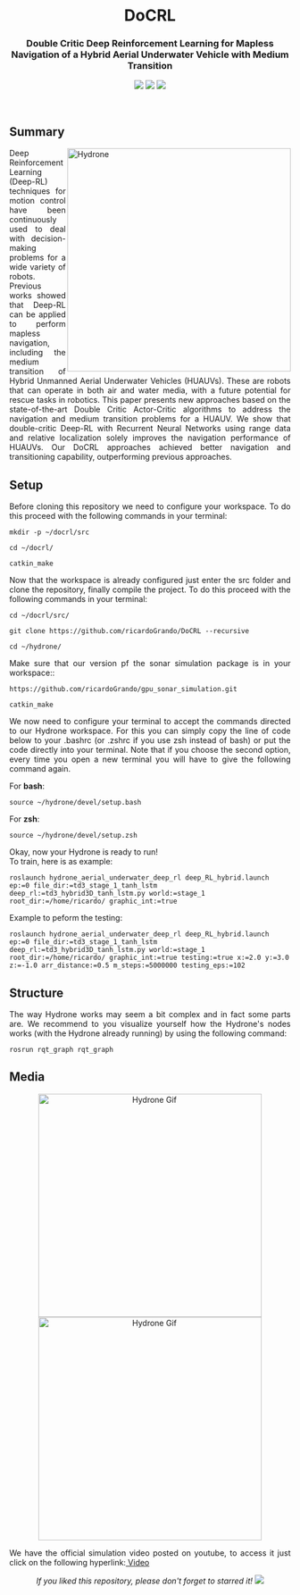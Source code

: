 <h1 align="center">DoCRL</h1>
<h3 align="center">Double Critic Deep Reinforcement Learning for Mapless Navigation of a Hybrid Aerial Underwater Vehicle with Medium Transition</h3>

<p align="center">
  <img src="https://img.shields.io/badge/PyTorch-v1.9.0-blue"/>
  <img src="https://img.shields.io/badge/Pandas-v1.3.2-blue"/>
  <img src="https://img.shields.io/badge/Numpy-v1.21.1-blue"/>
</p>
<br/>

## Summary
<p align="justify">
  <img src="media/sensor.gif" alt="Hydrone" align="right" width="400">
  <a>Deep Reinforcement Learning (Deep-RL) techniques for motion control have been continuously used to deal with decision-making problems for a wide variety of robots. Previous works showed that Deep-RL can be applied to perform mapless navigation, including the medium transition of Hybrid Unmanned Aerial Underwater Vehicles (HUAUVs). These are robots that can operate in both air and water media, with a future potential for rescue tasks in robotics. This paper presents new approaches based on the state-of-the-art Double Critic Actor-Critic algorithms to address the navigation and medium transition problems for a HUAUV. We show that double-critic Deep-RL with Recurrent Neural Networks using range data and relative localization solely improves the navigation performance of HUAUVs. Our DoCRL approaches achieved better navigation and transitioning capability, outperforming previous approaches. </a>  
</p>

## Setup
<p align="justify">
 <a>Before cloning this repository we need to configure your workspace. To do this proceed with the following commands in your terminal:</a>
</p>

```shell
mkdir -p ~/docrl/src
```
```shell
cd ~/docrl/
```
```shell
catkin_make
```

<p align="justify">
 <a>Now that the workspace is already configured just enter the src folder and clone the repository, finally compile the project. To do this proceed with the following commands in your terminal:</a>
</p>

```shell
cd ~/docrl/src/
```

```shell
git clone https://github.com/ricardoGrando/DoCRL --recursive
```

```shell
cd ~/hydrone/
```

<p align="justify">
 <a>Make sure that our version pf the sonar simulation package is in your workspace::</a>
</p>

```shell
https://github.com/ricardoGrando/gpu_sonar_simulation.git
```

```shell
catkin_make
```

<p align="justify">
 <a>We now need to configure your terminal to accept the commands directed to our Hydrone workspace. For this you can simply copy the line of code below to your .bashrc (or .zshrc if you use zsh instead of bash) or put the code directly into your terminal. Note that if you choose the second option, every time you open a new terminal you will have to give the following command again.</a>
</p>

<p align="justify">
 <a>For <b>bash</b>:</a>
</p>

```shell
source ~/hydrone/devel/setup.bash
```

<p align="justify">
 <a>For <b>zsh</b>:</a>
</p>

```shell
source ~/hydrone/devel/setup.zsh
```

<p align="justify">
 <a>Okay, now your Hydrone is ready to run!</a><br/>
 <a>To train, here is as example:</a>
</p>

```shell
roslaunch hydrone_aerial_underwater_deep_rl deep_RL_hybrid.launch ep:=0 file_dir:=td3_stage_1_tanh_lstm deep_rl:=td3_hybrid3D_tanh_lstm.py world:=stage_1 root_dir:=/home/ricardo/ graphic_int:=true
```

<p align="justify">
 <a>Example to peform the testing:</a><br/>
</p>

```shell
roslaunch hydrone_aerial_underwater_deep_rl deep_RL_hybrid.launch ep:=0 file_dir:=td3_stage_1_tanh_lstm deep_rl:=td3_hybrid3D_tanh_lstm.py world:=stage_1 root_dir:=/home/ricardo/ graphic_int:=true testing:=true x:=2.0 y:=3.0 z:=-1.0 arr_distance:=0.5 m_steps:=5000000 testing_eps:=102
```

## Structure
<p align="justify">
  <a>The way Hydrone works may seem a bit complex and in fact some parts are. We recommend to you visualize yourself how the Hydrone's nodes works
  (with the Hydrone already running) by using the following command:</a>
</p>

```shell
rosrun rqt_graph rqt_graph
```

## Media

<p align="center">
  <img src="media/air_to_water.gif" alt="Hydrone Gif" width="400"/>
  <img src="media/water_to_air.gif" alt="Hydrone Gif" width="400"/>
</p>  

<p align="justify">
  <a>We have the official simulation video posted on youtube, to access it just click on the following hyperlink:</a><a href="https://youtu.be/CiFmqoNj6_4"> Video</a>
</p>

<p align="center">
  <a><i>If you liked this repository, please don't forget to starred it!</i></a>
  <img src="https://img.shields.io/github/stars/ricardoGrando/hydrone_deep_rl_ral?style=social"/>
</p>
